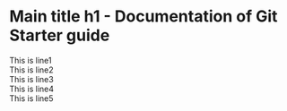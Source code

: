 # Main title h1 - Documentation of Git Starter guide

This is line1  
This is line2  
This is line3  
This is line4  
This is line5  
